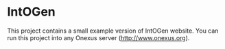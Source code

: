 IntOGen
=======

This project contains a small example version of IntOGen website.
You can run this project into any Onexus server (http://www.onexus.org).
